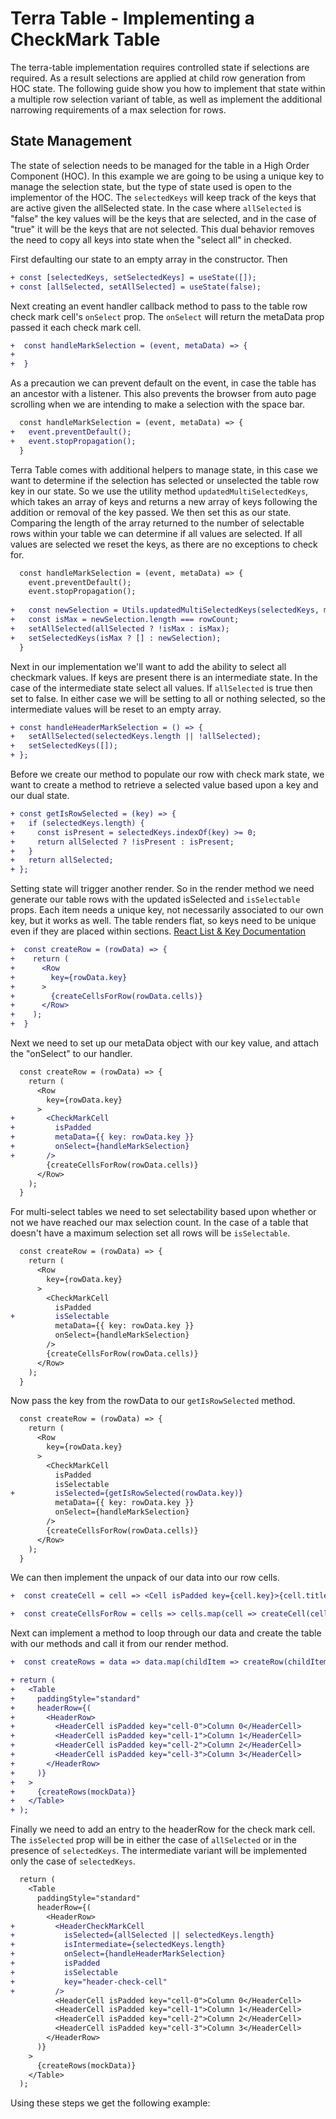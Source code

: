# Terra Table - Implementing a CheckMark Table

The terra-table implementation requires controlled state if selections are required. As a result selections are applied at child row generation from HOC state. The following guide show you how to implement that state within a multiple row selection variant of table, as well as implement the additional narrowing requirements of a max selection for rows.

## State Management
The state of selection needs to be managed for the table in a High Order Component (HOC). In this example we are going to be using a unique key to manage the selection state, but the type of state used is open to the implementor of the HOC. The `selectedKeys` will keep track of the keys that are active given the allSelected state. In the case where `allSelected` is "false" the key values will be the keys that are selected, and in the case of "true" it will be the keys that are not selected. This dual behavior removes the need to copy all keys into state when the "select all" in checked.

 First defaulting our state to an empty array in the constructor. Then 
```diff
+ const [selectedKeys, setSelectedKeys] = useState([]);
+ const [allSelected, setAllSelected] = useState(false);
```
Next creating an event handler callback method to pass to the table row check mark cell's `onSelect` prop. The `onSelect` will return the metaData prop passed it each check mark cell.
```diff
+  const handleMarkSelection = (event, metaData) => {
+
+  }
```
As a precaution we can prevent default on the event, in case the table has an ancestor with a listener. This also prevents the browser from auto page scrolling when we are intending to make a selection with the space bar.
```diff
  const handleMarkSelection = (event, metaData) => {
+   event.preventDefault();
+   event.stopPropagation();
  }
```
Terra Table comes with additional helpers to manage state, in this case we want to determine if the selection has selected or unselected the table row key in our state. So we use the utility method `updatedMultiSelectedKeys`, which takes an array of keys and returns a new array of keys following the addition or removal of the key passed. We then set this as our state. Comparing the length of the array returned to the number of selectable rows within your table we can determine if all values are selected. If all values are selected we reset the keys, as there are no exceptions to check for.
```diff
  const handleMarkSelection = (event, metaData) => {
    event.preventDefault();
    event.stopPropagation();
  
+   const newSelection = Utils.updatedMultiSelectedKeys(selectedKeys, metaData.key);
+   const isMax = newSelection.length === rowCount;
+   setAllSelected(allSelected ? !isMax : isMax);
+   setSelectedKeys(isMax ? [] : newSelection);
  }
```
Next in our implementation we'll want to add the ability to select all checkmark values. If keys are present there is an intermediate state. In the case of the intermediate state select all values. If `allSelected` is true then set to false. In either case we will be setting to all or nothing selected, so the intermediate values will be reset to an empty array.
```diff
+ const handleHeaderMarkSelection = () => {
+   setAllSelected(selectedKeys.length || !allSelected);
+   setSelectedKeys([]);
+ };
```
Before we create our method to populate our row with check mark state, we want to create a method to retrieve a selected value based upon a key and our dual state.
```diff
+ const getIsRowSelected = (key) => {
+   if (selectedKeys.length) {
+     const isPresent = selectedKeys.indexOf(key) >= 0;
+     return allSelected ? !isPresent : isPresent;
+   }
+   return allSelected;
+ };
```
Setting state will trigger another render. So in the render method we need generate our table rows with the updated isSelected and `isSelectable` props. Each item needs a unique key, not necessarily associated to our own key, but it works as well. The table renders flat, so keys need to be unique even if they are placed within sections.
[React List & Key Documentation](https://reactjs.org/docs/lists-and-keys.html)
```diff
+  const createRow = (rowData) => {
+    return (
+      <Row
+        key={rowData.key}
+      >
+        {createCellsForRow(rowData.cells)}
+      </Row>
+    );
+  }
```
Next we need to set up our metaData object with our key value, and attach the "onSelect" to our handler.
```diff
  const createRow = (rowData) => {
    return (
      <Row
        key={rowData.key}
      >
+       <CheckMarkCell
+         isPadded
+         metaData={{ key: rowData.key }}
+         onSelect={handleMarkSelection}
+       />
        {createCellsForRow(rowData.cells)}
      </Row>
    );
  }
```
For multi-select tables we need to set selectability based upon whether or not we have reached our max selection count.  In the case of a table that doesn't have a maximum selection set all rows will be `isSelectable`.
```diff
  const createRow = (rowData) => {
    return (
      <Row
        key={rowData.key}
      >
        <CheckMarkCell
          isPadded
+         isSelectable
          metaData={{ key: rowData.key }}
          onSelect={handleMarkSelection}
        />
        {createCellsForRow(rowData.cells)}
      </Row>
    );
  }
```
Now pass the key from the rowData to our `getIsRowSelected` method.
```diff
  const createRow = (rowData) => {
    return (
      <Row
        key={rowData.key}
      >
        <CheckMarkCell
          isPadded
          isSelectable
+         isSelected={getIsRowSelected(rowData.key)}
          metaData={{ key: rowData.key }}
          onSelect={handleMarkSelection}
        />
        {createCellsForRow(rowData.cells)}
      </Row>
    );
  }
```
We can then implement the unpack of our data into our row cells.
```diff
+  const createCell = cell => <Cell isPadded key={cell.key}>{cell.title}</Cell>;

+  const createCellsForRow = cells => cells.map(cell => createCell(cell));
```
Next can implement a method to loop through our data and create the table with our methods and call it from our render method.
```diff
+  const createRows = data => data.map(childItem => createRow(childItem));

+ return (
+   <Table
+     paddingStyle="standard"
+     headerRow={(
+       <HeaderRow>
+         <HeaderCell isPadded key="cell-0">Column 0</HeaderCell>
+         <HeaderCell isPadded key="cell-1">Column 1</HeaderCell>
+         <HeaderCell isPadded key="cell-2">Column 2</HeaderCell>
+         <HeaderCell isPadded key="cell-3">Column 3</HeaderCell>
+       </HeaderRow>
+     )}
+   >
+     {createRows(mockData)}
+   </Table>
+ );
```
Finally we need to add an entry to the headerRow for the check mark cell. The `isSelected` prop will be in either the case of `allSelected` or in the presence of `selectedKeys`. The intermediate variant will be implemented only the case of `selectedKeys`.
```diff
  return (
    <Table
      paddingStyle="standard"
      headerRow={(
        <HeaderRow>
+         <HeaderCheckMarkCell
+           isSelected={allSelected || selectedKeys.length}
+           isIntermediate={selectedKeys.length}
+           onSelect={handleHeaderMarkSelection}
+           isPadded
+           isSelectable
+           key="header-check-cell"
+         />
          <HeaderCell isPadded key="cell-0">Column 0</HeaderCell>
          <HeaderCell isPadded key="cell-1">Column 1</HeaderCell>
          <HeaderCell isPadded key="cell-2">Column 2</HeaderCell>
          <HeaderCell isPadded key="cell-3">Column 3</HeaderCell>
        </HeaderRow>
      )}
    >
      {createRows(mockData)}
    </Table>
  );
```
Using these steps we get the following example:

